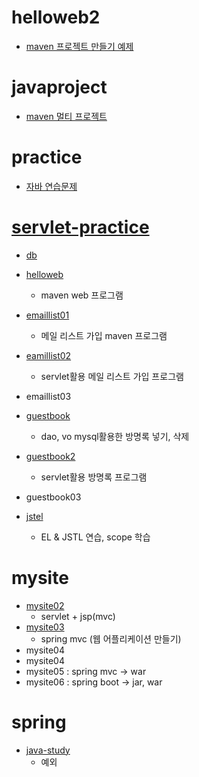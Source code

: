 # helloweb2
+ [maven 프로젝트 만들기 예제](https://github.com/luster1031/JAVA_Expert_courses_Practice/tree/master/helloweb2)

# javaproject
   + [maven 멀티 프로젝트](https://github.com/luster1031/JAVA_Expert_courses_Practice/tree/master/javaproject)

# practice
   + [자바 연습문제](https://github.com/luster1031/JAVA_Expert_courses_Practice/tree/master/practice)

# [servlet-practice](https://github.com/luster1031/JAVA_Expert_courses_Practice/tree/master/servlet-practice)
+ [db](https://github.com/luster1031/JAVA_Expert_courses_Practice/tree/master/servlet-practice/db)
+ [helloweb](https://github.com/luster1031/JAVA_Expert_courses_Practice/tree/master/servlet-practice/helloweb)
   + maven web 프로그램
    
+ [emaillist01](https://github.com/luster1031/JAVA_Expert_courses_Practice/tree/master/servlet-practice/emaillist01)
	+ 메일 리스트 가입 maven 프로그램

+ [eamillist02](https://github.com/luster1031/JAVA_Expert_courses_Practice/tree/master/servlet-practice/emaillist02)
   + servlet활용 메일 리스트 가입 프로그램

+ emaillist03

+ [guestbook](https://github.com/luster1031/JAVA_Expert_courses_Practice/tree/master/servlet-practice/guestbook)
   + dao, vo mysql활용한 방명록 넣기, 삭제

+ [guestbook2](https://github.com/luster1031/JAVA_Expert_courses_Practice/tree/master/servlet-practice/guestbook02)
    + servlet활용 방명록 프로그램

+ guestbook03

+ [jstel](https://github.com/luster1031/JAVA_Expert_courses_Practice/tree/master/servlet-practice/jstel)
	+ EL & JSTL 연습, scope 학습

# mysite
   + [mysite02](https://github.com/luster1031/JAVA_Expert_courses_Practice)
      +  servlet + jsp(mvc)
   + [mysite03](https://github.com/luster1031/JAVA_Expert_courses_Practice/tree/master/mysite/mysite03)
      + spring mvc (웹 어플리케이션 만들기)
   + mysite04
   + mysite04
   + mysite05 : spring mvc -> war
   + mysite06 : spring boot -> jar, war

# spring
+ [java-study](https://github.com/luster1031/JAVA_Expert_courses_Practice/tree/master/java-study)
   +  예외